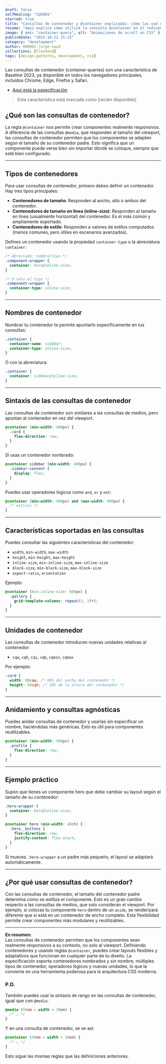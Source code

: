 ```yaml
---
draft: false
selfHealing: "CQX001"
starred: true
title: "Consultas de contenedor y @container explicadas: cómo las usé en este proyecto"
resume: "Aquí explico cómo utilicé la consulta @container en el rediseño de mi notebook"
image: { src: "container-query", alt: "Animaciones de scroll en CSS" }
publishDate: "2025-10-22 15:15"
category: "development"
author: 000001-jorge-saud
collections: [frontend]
tags: [design-patterns, development, css]
---
```


Las consultas de contenedor (container queries) son una característica de Baseline 2023, ya disponible en todos los navegadores principales, incluidos Chrome, Edge, Firefox y Safari.

- [Aquí está la especificación](https://developer.mozilla.org/en-US/docs/Web/CSS/@container)

> Esta característica está marcada como [recién disponible].

## ¿Qué son las consultas de contenedor?

La regla `@container` nos permite crear componentes realmente responsivos. A diferencia de las consultas `@media`, que responden al tamaño del viewport, las consultas de contenedor permiten que los componentes se adapten según el tamaño de su contenedor padre. Esto significa que un componente puede verse bien sin importar dónde se coloque, siempre que esté bien configurado.

---

## Tipos de contenedores

Para usar consultas de contenedor, primero debes definir un contenedor. Hay tres tipos principales:

- **Contenedores de tamaño**: Responden al ancho, alto o ambos del contenedor.
- **Contenedores de tamaño en línea (inline-size)**: Responden al tamaño en línea (usualmente horizontal) del contenedor. Es el más común y ampliamente soportado.
- **Contenedores de estilo**: Responden a valores de estilos computados (menos comunes, pero útiles en escenarios avanzados).

Defines un contenedor usando la propiedad `container-type` o la abreviatura `container`:

```css
/* Abreviado: nombre/tipo */
.component-wrapper {
  container: hero/inline-size;
}

/* O solo el tipo */
.component-wrapper {
  container-type: inline-size;
}
```

---

## Nombres de contenedor

Nombrar tu contenedor te permite apuntarlo específicamente en tus consultas:

```css
.container {
  container-name: sidebar;
  container-type: inline-size;
}
```

O con la abreviatura:

```css
.container {
  container: sidebar/inline-size;
}
```

---

## Sintaxis de las consultas de contenedor

Las consultas de contenedor son similares a las consultas de medios, pero apuntan al contenedor en vez del viewport.

```css
@container (min-width: 400px) {
  .card {
    flex-direction: row;
  }
}
```

Si usas un contenedor nombrado:

```css
@container sidebar (min-width: 400px) {
  .sidebar-content {
    display: flex;
  }
}
```

Puedes usar operadores lógicos como `and`, `or` y `not`:

```css
@container (min-width: 400px) and (max-width: 800px) {
  /* estilos */
}
```

---

## Características soportadas en las consultas

Puedes consultar las siguientes características del contenedor:

- `width`, `min-width`, `max-width`
- `height`, `min-height`, `max-height`
- `inline-size`, `min-inline-size`, `max-inline-size`
- `block-size`, `min-block-size`, `max-block-size`
- `aspect-ratio`, `orientation`

Ejemplo:

```css
@container (min-inline-size: 600px) {
  .gallery {
    grid-template-columns: repeat(3, 1fr);
  }
}
```

---

## Unidades de contenedor

Las consultas de contenedor introducen nuevas unidades relativas al contenedor:

- `cqw`, `cqh`, `cqi`, `cqb`, `cqmin`, `cqmax`

Por ejemplo:

```css
.card {
  width: 80cqw; /* 80% del ancho del contenedor */
  height: 50cqh; /* 50% de la altura del contenedor */
}
```

---

## Anidamiento y consultas agnósticas

Puedes anidar consultas de contenedor y usarlas sin especificar un nombre, haciéndolas más genéricas. Esto es útil para componentes reutilizables.

```css
@container (min-width: 500px) {
  .profile {
    flex-direction: row;
  }
}
```

---

## Ejemplo práctico

Supón que tienes un componente hero que debe cambiar su layout según el tamaño de su contenedor:

```css
.hero-wrapper {
  container: hero/inline-size;
}

@container hero (min-width: 48ch) {
  .hero__buttons {
    flex-direction: row;
    justify-content: flex-start;
  }
}
```

Si mueves `.hero-wrapper` a un padre más pequeño, el layout se adaptará automáticamente.

---

## ¿Por qué usar consultas de contenedor?

Con las consultas de contenedor, el tamaño del contenedor padre determina cómo se estiliza el componente. Esto es un gran cambio respecto a las consultas de medios, que solo consideran el viewport. Por ejemplo, si colocas tu componente `hero` dentro de un `aside`, se renderizará diferente que si está en un contenedor de ancho completo. Esta flexibilidad permite crear componentes más modulares y reutilizables.

---

**En resumen:**  
Las consultas de contenedor permiten que los componentes sean realmente responsivos a su contexto, no solo al viewport. Definiendo contenedores y usando reglas `@container`, puedes crear layouts flexibles y adaptativos que funcionan en cualquier parte de tu diseño. La especificación soporta contenedores nombrados y sin nombre, múltiples tipos de contenedor, operadores lógicos y nuevas unidades, lo que la convierte en una herramienta poderosa para la arquitectura CSS moderna.

### P.D.
También puedes usar la sintaxis de rango en las consultas de contenedor, igual que con `@media`:

```css
@media (50em > width > 30em) {
  /* … */
}
```

Y en una consulta de contenedor, se ve así:

```css
@container (50em > width > 30em) {
  /* … */
}
```

Esto sigue las mismas reglas que las definiciones anteriores.